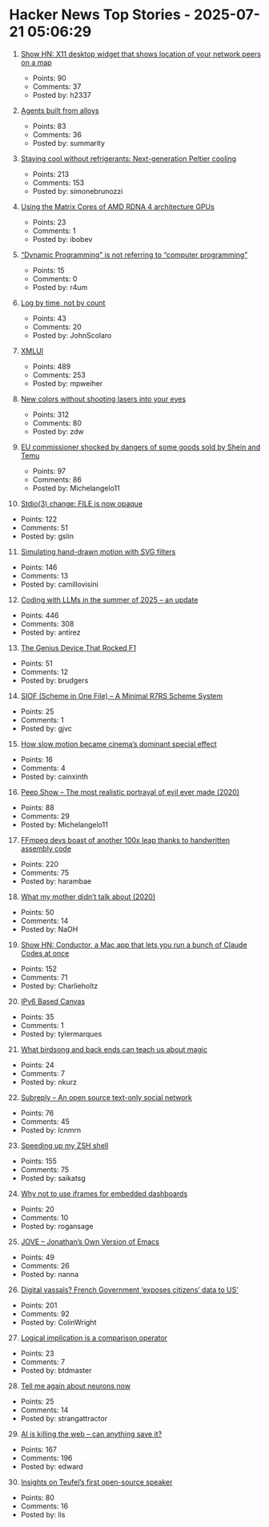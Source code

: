 # Hacker News Top Stories - 2025-07-21 05:06:29

1. [Show HN: X11 desktop widget that shows location of your network peers on a map](https://github.com/h2337/connmap)
   - Points: 90
   - Comments: 37
   - Posted by: h2337

2. [Agents built from alloys](https://xbow.com/blog/alloy-agents/)
   - Points: 83
   - Comments: 36
   - Posted by: summarity

3. [Staying cool without refrigerants: Next-generation Peltier cooling](https://news.samsung.com/global/interview-staying-cool-without-refrigerants-how-samsung-is-pioneering-next-generation-peltier-cooling)
   - Points: 213
   - Comments: 153
   - Posted by: simonebrunozzi

4. [Using the Matrix Cores of AMD RDNA 4 architecture GPUs](https://gpuopen.com/learn/using_matrix_core_amd_rdna4/)
   - Points: 23
   - Comments: 1
   - Posted by: ibobev

5. [“Dynamic Programming” is not referring to “computer programming”](https://www.vidarholen.net/contents/blog/?p=1172)
   - Points: 15
   - Comments: 0
   - Posted by: r4um

6. [Log by time, not by count](https://johnscolaro.xyz/blog/log-by-time-not-by-count)
   - Points: 43
   - Comments: 20
   - Posted by: JohnScolaro

7. [XMLUI](https://blog.jonudell.net/2025/07/18/introducing-xmlui/)
   - Points: 489
   - Comments: 253
   - Posted by: mpweiher

8. [New colors without shooting lasers into your eyes](https://dynomight.net/colors/)
   - Points: 312
   - Comments: 80
   - Posted by: zdw

9. [EU commissioner shocked by dangers of some goods sold by Shein and Temu](https://www.theguardian.com/business/2025/jul/20/eu-commissioner-shocked-dangerous-goods-sold-shein-temu)
   - Points: 97
   - Comments: 86
   - Posted by: Michelangelo11

10. [Stdio(3) change: FILE is now opaque](https://undeadly.org/cgi?action=article;sid=20250717103345)
   - Points: 122
   - Comments: 51
   - Posted by: gslin

11. [Simulating hand-drawn motion with SVG filters](https://camillovisini.com/coding/simulating-hand-drawn-motion-with-svg-filters)
   - Points: 146
   - Comments: 13
   - Posted by: camillovisini

12. [Coding with LLMs in the summer of 2025 – an update](https://antirez.com/news/154)
   - Points: 446
   - Comments: 308
   - Posted by: antirez

13. [The Genius Device That Rocked F1](https://www.youtube.com/watch?v=FhmLb2DhNYM)
   - Points: 51
   - Comments: 12
   - Posted by: brudgers

14. [SIOF (Scheme in One File) – A Minimal R7RS Scheme System](https://github.com/false-schemers/siof)
   - Points: 25
   - Comments: 1
   - Posted by: gjvc

15. [How slow motion became cinema’s dominant special effect](https://newrepublic.com/article/196262/slow-motion-became-cinema-dominant-special-effect-downtime)
   - Points: 16
   - Comments: 4
   - Posted by: cainxinth

16. [Peep Show – The most realistic portrayal of evil ever made (2020)](https://mattlakeman.org/2020/01/22/peep-show-the-most-realistic-portrayal-of-evil-ive-ever-seen/)
   - Points: 88
   - Comments: 29
   - Posted by: Michelangelo11

17. [FFmpeg devs boast of another 100x leap thanks to handwritten assembly code](https://www.tomshardware.com/software/the-biggest-speedup-ive-seen-so-far-ffmpeg-devs-boast-of-another-100x-leap-thanks-to-handwritten-assembly-code)
   - Points: 220
   - Comments: 75
   - Posted by: harambae

18. [What my mother didn’t talk about (2020)](https://www.buzzfeednews.com/article/karolinawaclawiak/what-my-mother-didnt-talk-about-karolina-waclawiak)
   - Points: 50
   - Comments: 14
   - Posted by: NaOH

19. [Show HN: Conductor, a Mac app that lets you run a bunch of Claude Codes at once](https://conductor.build/)
   - Points: 152
   - Comments: 71
   - Posted by: Charlieholtz

20. [IPv6 Based Canvas](https://canvas.openbased.org/)
   - Points: 35
   - Comments: 1
   - Posted by: tylermarques

21. [What birdsong and back ends can teach us about magic](https://digitalseams.com/blog/what-birdsong-and-backends-can-teach-us-about-magic)
   - Points: 24
   - Comments: 7
   - Posted by: nkurz

22. [Subreply – An open source text-only social network](https://github.com/lucianmarin/subreply)
   - Points: 76
   - Comments: 45
   - Posted by: lcnmrn

23. [Speeding up my ZSH shell](https://scottspence.com/posts/speeding-up-my-zsh-shell)
   - Points: 155
   - Comments: 75
   - Posted by: saikatsg

24. [Why not to use iframes for embedded dashboards](https://embeddable.com/blog/iframes-for-embedding)
   - Points: 20
   - Comments: 10
   - Posted by: rogansage

25. [JOVE – Jonathan’s Own Version of Emacs](https://github.com/jonmacs/jove/)
   - Points: 49
   - Comments: 26
   - Posted by: nanna

26. [Digital vassals? French Government ‘exposes citizens’ data to US'](https://brusselssignal.eu/2025/07/digital-vassals-french-government-exposes-citizens-data-to-us/)
   - Points: 201
   - Comments: 92
   - Posted by: ColinWright

27. [Logical implication is a comparison operator](https://btdmaster.bearblog.dev/logical-implication-as-comparison/)
   - Points: 23
   - Comments: 7
   - Posted by: btdmaster

28. [Tell me again about neurons now](https://www.science.org/content/blog-post/tell-me-again-about-neurons-now)
   - Points: 25
   - Comments: 14
   - Posted by: strangattractor

29. [AI is killing the web – can anything save it?](https://www.economist.com/business/2025/07/14/ai-is-killing-the-web-can-anything-save-it)
   - Points: 167
   - Comments: 196
   - Posted by: edward

30. [Insights on Teufel’s first open-source speaker](https://blog.teufelaudio.com/visionary-mynds-insights-on-teufels-first-open-source-speaker/)
   - Points: 80
   - Comments: 16
   - Posted by: lis

